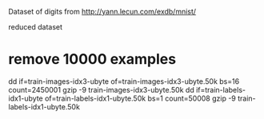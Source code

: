 Dataset of digits from http://yann.lecun.com/exdb/mnist/

reduced dataset

# remove 10000 examples
dd if=train-images-idx3-ubyte of=train-images-idx3-ubyte.50k bs=16 count=2450001
gzip -9 train-images-idx3-ubyte.50k
dd if=train-labels-idx1-ubyte of=train-labels-idx1-ubyte.50k bs=1 count=50008
gzip -9 train-labels-idx1-ubyte.50k

